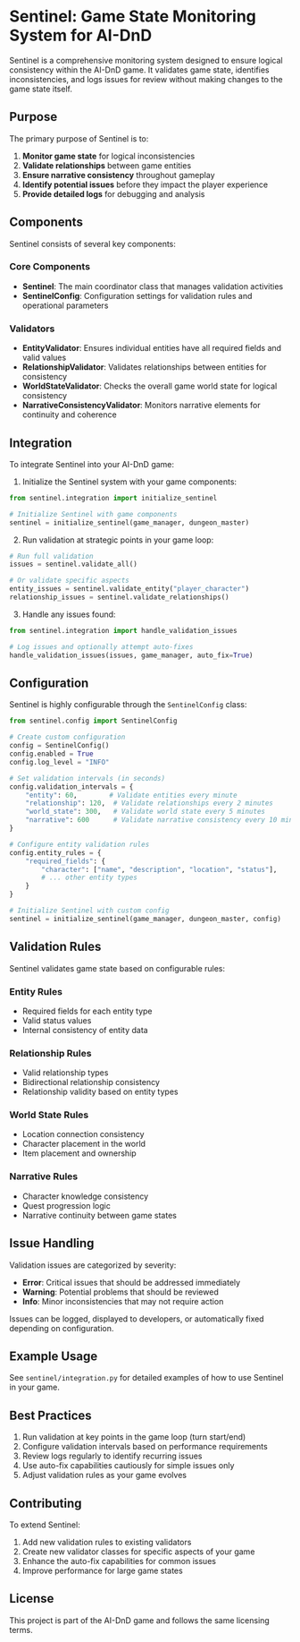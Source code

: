 # Sentinel: Game State Monitoring System for AI-DnD

Sentinel is a comprehensive monitoring system designed to ensure logical consistency within the AI-DnD game. It validates game state, identifies inconsistencies, and logs issues for review without making changes to the game state itself.

## Purpose

The primary purpose of Sentinel is to:

1. **Monitor game state** for logical inconsistencies
2. **Validate relationships** between game entities
3. **Ensure narrative consistency** throughout gameplay
4. **Identify potential issues** before they impact the player experience
5. **Provide detailed logs** for debugging and analysis

## Components

Sentinel consists of several key components:

### Core Components

- **Sentinel**: The main coordinator class that manages validation activities
- **SentinelConfig**: Configuration settings for validation rules and operational parameters

### Validators

- **EntityValidator**: Ensures individual entities have all required fields and valid values
- **RelationshipValidator**: Validates relationships between entities for consistency
- **WorldStateValidator**: Checks the overall game world state for logical consistency
- **NarrativeConsistencyValidator**: Monitors narrative elements for continuity and coherence

## Integration

To integrate Sentinel into your AI-DnD game:

1. Initialize the Sentinel system with your game components:

```python
from sentinel.integration import initialize_sentinel

# Initialize Sentinel with game components
sentinel = initialize_sentinel(game_manager, dungeon_master)
```

2. Run validation at strategic points in your game loop:

```python
# Run full validation
issues = sentinel.validate_all()

# Or validate specific aspects
entity_issues = sentinel.validate_entity("player_character")
relationship_issues = sentinel.validate_relationships()
```

3. Handle any issues found:

```python
from sentinel.integration import handle_validation_issues

# Log issues and optionally attempt auto-fixes
handle_validation_issues(issues, game_manager, auto_fix=True)
```

## Configuration

Sentinel is highly configurable through the `SentinelConfig` class:

```python
from sentinel.config import SentinelConfig

# Create custom configuration
config = SentinelConfig()
config.enabled = True
config.log_level = "INFO"

# Set validation intervals (in seconds)
config.validation_intervals = {
    "entity": 60,        # Validate entities every minute
    "relationship": 120,  # Validate relationships every 2 minutes
    "world_state": 300,   # Validate world state every 5 minutes
    "narrative": 600      # Validate narrative consistency every 10 minutes
}

# Configure entity validation rules
config.entity_rules = {
    "required_fields": {
        "character": ["name", "description", "location", "status"],
        # ... other entity types
    }
}

# Initialize Sentinel with custom config
sentinel = initialize_sentinel(game_manager, dungeon_master, config)
```

## Validation Rules

Sentinel validates game state based on configurable rules:

### Entity Rules

- Required fields for each entity type
- Valid status values
- Internal consistency of entity data

### Relationship Rules

- Valid relationship types
- Bidirectional relationship consistency
- Relationship validity based on entity types

### World State Rules

- Location connection consistency
- Character placement in the world
- Item placement and ownership

### Narrative Rules

- Character knowledge consistency
- Quest progression logic
- Narrative continuity between game states

## Issue Handling

Validation issues are categorized by severity:

- **Error**: Critical issues that should be addressed immediately
- **Warning**: Potential problems that should be reviewed
- **Info**: Minor inconsistencies that may not require action

Issues can be logged, displayed to developers, or automatically fixed depending on configuration.

## Example Usage

See `sentinel/integration.py` for detailed examples of how to use Sentinel in your game.

## Best Practices

1. Run validation at key points in the game loop (turn start/end)
2. Configure validation intervals based on performance requirements
3. Review logs regularly to identify recurring issues
4. Use auto-fix capabilities cautiously for simple issues only
5. Adjust validation rules as your game evolves

## Contributing

To extend Sentinel:

1. Add new validation rules to existing validators
2. Create new validator classes for specific aspects of your game
3. Enhance the auto-fix capabilities for common issues
4. Improve performance for large game states

## License

This project is part of the AI-DnD game and follows the same licensing terms.
